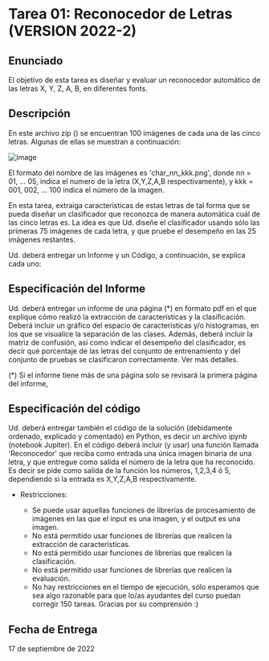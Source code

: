 # Tarea 01: Reconocedor de Letras (VERSION 2022-2)
## Enunciado

El objetivo de esta tarea es diseñar y evaluar un reconocedor automático de las letras X, Y, Z, A, B, en diferentes fonts.

## Descripción

En este archivo zip () se encuentran 100 imágenes de cada una de las cinco letras. Algunas de ellas se muestran a continuación:

![image](https://user-images.githubusercontent.com/38440709/186747306-902ea57d-1a03-4cb0-acb8-5234d24aaa72.png)

El formato del nombre de las imágenes es 'char_nn_kkk.png', donde nn = 01, ... 05, indica el numero de la letra (X,Y,Z,A,B respectivamente), y kkk = 001, 002, ... 100 indica el número de la imagen.

En esta tarea, extraiga características de estas letras de tal forma que se pueda diseñar un clasificador que reconozca de manera automática cuál de las cinco letras es. La idea es que Ud. diseñe el clasificador usando sólo las primeras 75 imágenes de cada letra, y que pruebe el desempeño en las 25 imágenes restantes.

Ud. deberá entregar un Informe y un Código, a continuación, se explica cada uno:

## Especificación del Informe

Ud. deberá entregar un informe de una página (*) en formato pdf en el que explique cómo realizó la extracción de características y la clasificación. Deberá incluir un gráfico del espacio de características y/o histogramas, en los que se visualice la separación de las clases. Además, deberá incluir la matriz de confusión, así como indicar el desempeño del clasificador, es decir qué porcentaje de las letras del conjunto de entrenamiento y del conjunto de pruebas se clasificaron correctamente. Ver más detalles.

(*) Si el informe tiene más de una página solo se revisará la primera página del informe,

## Especificación del código

Ud. deberá entregar también el código de la solución (debidamente ordenado, explicado y comentado) en Python, es decir un archivo ipynb (notebook Jupiter). En el código deberá incluir (y usar) una función llamada 'Reconocedor' que reciba como entrada una única imagen binaria de una letra, y que entregue como salida el número de la letra que ha reconocido. Es decir se pide como salida de la función los números, 1,2,3,4 ó 5, dependiendo si la entrada es X,Y,Z,A,B respectivamente.

* Restricciones:

  * Se puede usar aquellas funciones de librerías de procesamiento de imágenes en las que el input es una imagen, y el output es una imagen.
  * No está permitido usar funciones de librerías que realicen la extracción de características.
  * No está permitido usar funciones de librerías que realicen la clasificación.
  * No está permitido usar funciones de librerías que realicen la evaluación.
  * No hay restricciones en el tiempo de ejecución, sólo esperamos que sea algo razonable para que lo/as ayudantes del curso puedan corregir 150 tareas. Gracias por su comprensión :)

## Fecha de Entrega

17 de septiembre de 2022
